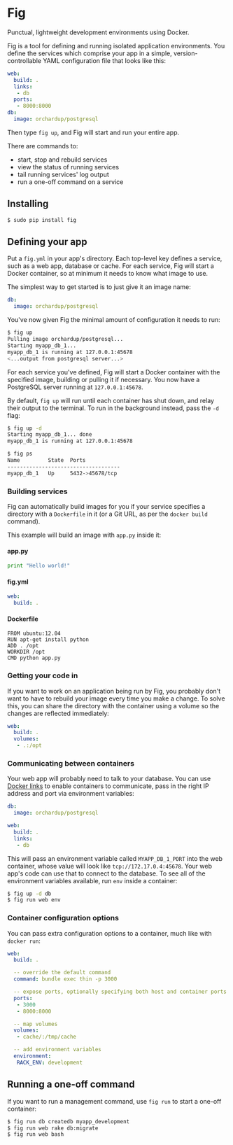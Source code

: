 Fig
====

Punctual, lightweight development environments using Docker.

Fig is a tool for defining and running isolated application environments. You define the services which comprise your app in a simple, version-controllable YAML configuration file that looks like this:

```yaml
web:
  build: .
  links:
   - db
  ports:
   - 8000:8000
db:
  image: orchardup/postgresql
```

Then type `fig up`, and Fig will start and run your entire app.

There are commands to:

 - start, stop and rebuild services
 - view the status of running services
 - tail running services' log output
 - run a one-off command on a service

Installing
----------

```bash
$ sudo pip install fig
```

Defining your app
-----------------

Put a `fig.yml` in your app's directory. Each top-level key defines a service, such as a web app, database or cache. For each service, Fig will start a Docker container, so at minimum it needs to know what image to use.

The simplest way to get started is to just give it an image name:

```yaml
db:
  image: orchardup/postgresql
```

You've now given Fig the minimal amount of configuration it needs to run:

```bash
$ fig up
Pulling image orchardup/postgresql...
Starting myapp_db_1...
myapp_db_1 is running at 127.0.0.1:45678
<...output from postgresql server...>
```

For each service you've defined, Fig will start a Docker container with the specified image, building or pulling it if necessary. You now have a PostgreSQL server running at `127.0.0.1:45678`.

By default, `fig up` will run until each container has shut down, and relay their output to the terminal. To run in the background instead, pass the `-d` flag:

```bash
$ fig up -d
Starting myapp_db_1... done
myapp_db_1 is running at 127.0.0.1:45678

$ fig ps
Name         State  Ports
------------------------------------
myapp_db_1   Up     5432->45678/tcp
```

### Building services

Fig can automatically build images for you if your service specifies a directory with a `Dockerfile` in it (or a Git URL, as per the `docker build` command).

This example will build an image with `app.py` inside it:

#### app.py

```python
print "Hello world!"
```

#### fig.yml

```yaml
web:
  build: .
```

#### Dockerfile

    FROM ubuntu:12.04
    RUN apt-get install python
    ADD . /opt
    WORKDIR /opt
    CMD python app.py



### Getting your code in

If you want to work on an application being run by Fig, you probably don't want to have to rebuild your image every time you make a change. To solve this, you can share the directory with the container using a volume so the changes are reflected immediately:

```yaml
web:
  build: .
  volumes:
   - .:/opt
```


### Communicating between containers

Your web app will probably need to talk to your database. You can use [Docker links](http://docs.docker.io/en/latest/use/port_redirection/#linking-a-container) to enable containers to communicate, pass in the right IP address and port via environment variables:

```yaml
db:
  image: orchardup/postgresql

web:
  build: .
  links:
   - db
```

This will pass an environment variable called `MYAPP_DB_1_PORT` into the web container, whose value will look like `tcp://172.17.0.4:45678`. Your web app's code can use that to connect to the database. To see all of the environment variables available, run `env` inside a container:

```bash
$ fig up -d db
$ fig run web env
```


### Container configuration options

You can pass extra configuration options to a container, much like with `docker run`:

```yaml
web:
  build: .

  -- override the default command
  command: bundle exec thin -p 3000

  -- expose ports, optionally specifying both host and container ports (a random host port will be chosen otherwise)
  ports:
   - 3000
   - 8000:8000

  -- map volumes
  volumes:
   - cache/:/tmp/cache

  -- add environment variables
  environment:
   RACK_ENV: development
```


Running a one-off command
-------------------------

If you want to run a management command, use `fig run` to start a one-off container:

```bash
$ fig run db createdb myapp_development
$ fig run web rake db:migrate
$ fig run web bash
```


